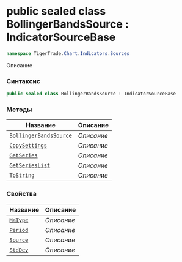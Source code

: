 
# public sealed class BollingerBandsSource : IndicatorSourceBase
```csharp
namespace TigerTrade.Chart.Indicators.Sources
```



Описание

### Синтаксис
```csharp
public sealed class BollingerBandsSource : IndicatorSourceBase
```


### Методы
| Название | Описание |
| --- | --- |
| [`BollingerBandsSource`](./BollingerBandsSource.cs/Методы/BollingerBandsSource.md) | *Описание* |
| [`CopySettings`](./BollingerBandsSource.cs/Методы/CopySettings.md) | *Описание* |
| [`GetSeries`](./BollingerBandsSource.cs/Методы/GetSeries.md) | *Описание* |
| [`GetSeriesList`](./BollingerBandsSource.cs/Методы/GetSeriesList.md) | *Описание* |
| [`ToString`](./BollingerBandsSource.cs/Методы/ToString.md) | *Описание* |

### Свойства
| Название | Описание |
| --- | --- |
| [`MaType`](./BollingerBandsSource.cs/Свойства/MaType.md) | *Описание* |
| [`Period`](./BollingerBandsSource.cs/Свойства/Period.md) | *Описание* |
| [`Source`](./BollingerBandsSource.cs/Свойства/Source.md) | *Описание* |
| [`StdDev`](./BollingerBandsSource.cs/Свойства/StdDev.md) | *Описание* |



